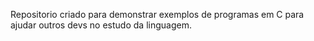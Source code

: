 Repositorio criado para demonstrar exemplos de programas em C para ajudar outros devs no estudo da linguagem.